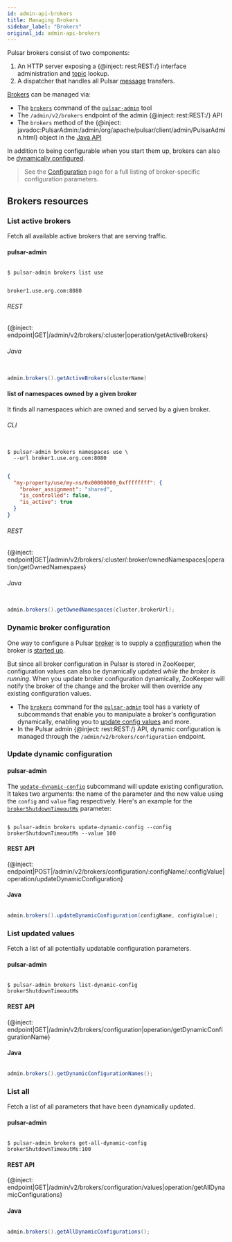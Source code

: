 ```yaml
---
id: admin-api-brokers
title: Managing Brokers
sidebar_label: "Brokers"
original_id: admin-api-brokers
---
```


Pulsar brokers consist of two components:

1. An HTTP server exposing a {@inject: rest:REST:/} interface administration and [topic](reference-terminology.md#topic) lookup.
2. A dispatcher that handles all Pulsar [message](reference-terminology.md#message) transfers.

[Brokers](reference-terminology.md#broker) can be managed via:

* The [`brokers`](reference-pulsar-admin.md#brokers) command of the [`pulsar-admin`](reference-pulsar-admin) tool
* The `/admin/v2/brokers` endpoint of the admin {@inject: rest:REST:/} API
* The `brokers` method of the {@inject: javadoc:PulsarAdmin:/admin/org/apache/pulsar/client/admin/PulsarAdmin.html} object in the [Java API](client-libraries-java)

In addition to being configurable when you start them up, brokers can also be [dynamically configured](#dynamic-broker-configuration).

> See the [Configuration](reference-configuration.md#broker) page for a full listing of broker-specific configuration parameters.

## Brokers resources

### List active brokers

Fetch all available active brokers that are serving traffic.

#### pulsar-admin

```shell

$ pulsar-admin brokers list use

```

```

broker1.use.org.com:8080

```

###### REST

{@inject: endpoint|GET|/admin/v2/brokers/:cluster|operation/getActiveBrokers}

###### Java

```java

admin.brokers().getActiveBrokers(clusterName)

```

#### list of namespaces owned by a given broker

It finds all namespaces which are owned and served by a given broker.

###### CLI

```shell

$ pulsar-admin brokers namespaces use \
  --url broker1.use.org.com:8080

```

```json

{
  "my-property/use/my-ns/0x00000000_0xffffffff": {
    "broker_assignment": "shared",
    "is_controlled": false,
    "is_active": true
  }
}

```

###### REST

{@inject: endpoint|GET|/admin/v2/brokers/:cluster/:broker/ownedNamespaces|operation/getOwnedNamespaes}

###### Java

```java

admin.brokers().getOwnedNamespaces(cluster,brokerUrl);

```

### Dynamic broker configuration

One way to configure a Pulsar [broker](reference-terminology.md#broker) is to supply a [configuration](reference-configuration.md#broker) when the broker is [started up](reference-cli-tools.md#pulsar-broker).

But since all broker configuration in Pulsar is stored in ZooKeeper, configuration values can also be dynamically updated *while the broker is running*. When you update broker configuration dynamically, ZooKeeper will notify the broker of the change and the broker will then override any existing configuration values.

* The [`brokers`](reference-pulsar-admin.md#brokers) command for the [`pulsar-admin`](reference-pulsar-admin) tool has a variety of subcommands that enable you to manipulate a broker's configuration dynamically, enabling you to [update config values](#update-dynamic-configuration) and more.
* In the Pulsar admin {@inject: rest:REST:/} API, dynamic configuration is managed through the `/admin/v2/brokers/configuration` endpoint.

### Update dynamic configuration

#### pulsar-admin

The [`update-dynamic-config`](reference-pulsar-admin.md#brokers-update-dynamic-config) subcommand will update existing configuration. It takes two arguments: the name of the parameter and the new value using the `config` and `value` flag respectively. Here's an example for the [`brokerShutdownTimeoutMs`](reference-configuration.md#broker-brokerShutdownTimeoutMs) parameter:

```shell

$ pulsar-admin brokers update-dynamic-config --config brokerShutdownTimeoutMs --value 100

```

#### REST API

{@inject: endpoint|POST|/admin/v2/brokers/configuration/:configName/:configValue|operation/updateDynamicConfiguration}

#### Java

```java

admin.brokers().updateDynamicConfiguration(configName, configValue);

```

### List updated values

Fetch a list of all potentially updatable configuration parameters.

#### pulsar-admin

```shell

$ pulsar-admin brokers list-dynamic-config
brokerShutdownTimeoutMs

```

#### REST API

{@inject: endpoint|GET|/admin/v2/brokers/configuration|operation/getDynamicConfigurationName}

#### Java

```java

admin.brokers().getDynamicConfigurationNames();

```

### List all

Fetch a list of all parameters that have been dynamically updated.

#### pulsar-admin

```shell

$ pulsar-admin brokers get-all-dynamic-config
brokerShutdownTimeoutMs:100

```

#### REST API

{@inject: endpoint|GET|/admin/v2/brokers/configuration/values|operation/getAllDynamicConfigurations}

#### Java

```java

admin.brokers().getAllDynamicConfigurations();

```

